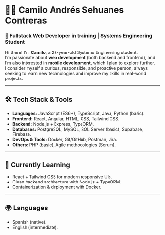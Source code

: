 # 👨‍💻 Camilo Andrés Sehuanes Contreras  

### 🚀 Fullstack Web Developer in training | Systems Engineering Student  

Hi there! I'm **Camilo**, a 22-year-old Systems Engineering student.  
I’m passionate about **web development** (both backend and frontend), and I’m also interested in **mobile development**, which I plan to explore further.  
I consider myself a curious, responsible, and proactive person, always seeking to learn new technologies and improve my skills in real-world projects.  

---

## 🛠️ Tech Stack & Tools  

- **Languages:** JavaScript (ES6+), TypeScript, Java, Python (basic).  
- **Frontend:** React, Angular, HTML, CSS, Tailwind CSS.  
- **Backend:** Node.js + Express, TypeORM.  
- **Databases:** PostgreSQL, MySQL, SQL Server (basic), Supabase, Firebase.  
- **DevOps & Tools:** Docker, Git/GitHub, Postman, Jira.  
- **Others:** PHP (basic), Agile methodologies (Scrum).  

---

## 🌱 Currently Learning  
- React + Tailwind CSS for modern responsive UIs.  
- Clean backend architecture with Node.js + TypeORM.  
- Containerization & deployment with Docker.  

---

## 🌍 Languages  
- Spanish (native).  
- English (intermediate).  

